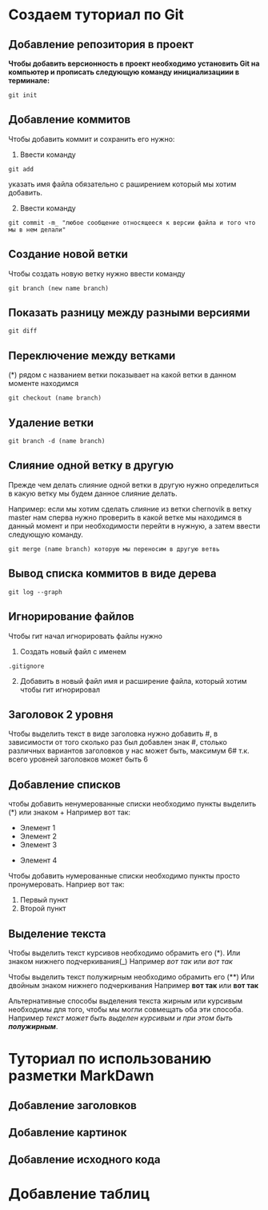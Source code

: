 # Создаем туториал по Git

## Добавление репозитория в проект

**Чтобы добавить версионность в проект необходимо установить  Git на компьютер и прописать следующую команду инициализациии в терминале:**
```
git init
```
## Добавление коммитов

Чтобы добавить коммит и сохранить его нужно:

1. Ввести команду
```
git add
 ```
 указать имя файла обязательно с раширением который мы хотим добавить.
 
2. Ввести команду
```
git commit -m_ "любое сообщение относящееся к версии файла и того что мы в нем делали"
```
## Cоздание новой ветки
Чтобы создать новую ветку нужно ввести команду

```
git branch (new name branch)
```
## Показать разницу между разными версиями

```
git diff
```
## Переключение между ветками 
(*) рядом с названием ветки показывает на какой ветки в данном моменте находимся

```
git checkout (name branch)
```
## Удаление ветки

```
git branch -d (name branch)
```
## Слияние одной ветку в другую
Прежде чем делать слияние одной ветки в другую нужно определиться в какую ветку мы будем данное слияние делать.

Например: если мы хотим сделать слияние из ветки chernovik в ветку master нам сперва нужно проверить в какой ветке мы находимся в данный момент и при необходимости перейти в нужную, а затем ввести следующую команду.

```
git merge (name branch) которую мы переносим в другую ветвь
```
## Вывод списка коммитов в виде дерева

```
git log --graph
```
## Игнорирование файлов

Чтобы гит начал игнорировать файлы нужно
1. Создать новый файл с именем

```
.gitignore
```
2. Добавить в новый файл имя и расширение файла, который хотим чтобы гит игнорировал

## Заголовок 2 уровня

Чтобы выделить текст в виде заголовка нужно добавить #, в зависимости от того сколько раз был добавлен знак #, столько различных вариантов заголовков у нас может быть, максимум 6# т.к. всего уровней заголовков может быть 6

## Добавление списков

чтобы добавить ненумерованные списки необходимо пункты выделить (*) или знаком +
Например вот так:

* Элемент 1
* Элемент 2
* Элемент 3
+ Элемент 4

Чтобы добавить нумерованные списки необходимо пункты просто пронумеровать.
Наприер вот так:

1. Первый пункт
2. Второй пункт

## Выделение текста

Чтобы выделить текст курсивов необходимо обрамить его (*). Или знаком нижнего подчеркивания(_)
Например *вот так* или _вот так_

Чтобы выделить текст полужирным необходимо обрамить его (**)
Или двойным знаком нижнего подчеркивания
Например **вот так** или __вот так__

Альтернативные способы выделения текста жирным или курсивым необходимы для того, чтобы мы могли совмещать оба эти способа. Например _текст может быть выделен курсивым и при этом быть **полужирным**_.

# Туториал по использованию разметки MarkDawn

##  Добавление заголовков





## Добавление картинок













## Добавление исходного кода






# Добавление таблиц